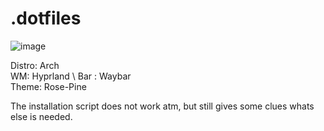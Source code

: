 # .dotfiles

![image](https://github.com/user-attachments/assets/7cec7b52-8235-4b49-8cee-87b08f904f06)

Distro: Arch \
WM: Hyprland \ 
Bar : Waybar \
Theme: Rose-Pine

The installation script does not work atm, but still gives some clues whats else is needed.
